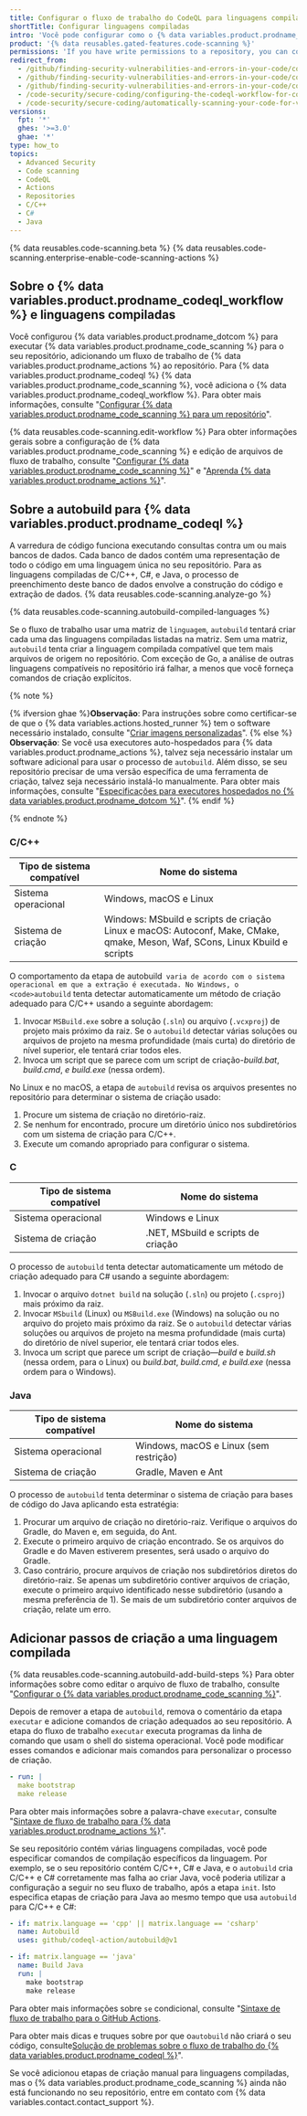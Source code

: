 ```yaml
---
title: Configurar o fluxo de trabalho do CodeQL para linguagens compiladas
shortTitle: Configurar linguagens compiladas
intro: 'Você pode configurar como o {% data variables.product.prodname_dotcom %} usa o {% data variables.product.prodname_codeql_workflow %} para varrer o código escrito em linguagens compiladas para obter vulnerabilidades e erros.'
product: '{% data reusables.gated-features.code-scanning %}'
permissions: 'If you have write permissions to a repository, you can configure {% data variables.product.prodname_code_scanning %} for that repository.'
redirect_from:
  - /github/finding-security-vulnerabilities-and-errors-in-your-code/configuring-code-scanning-for-compiled-languages
  - /github/finding-security-vulnerabilities-and-errors-in-your-code/configuring-the-codeql-action-for-compiled-languages
  - /github/finding-security-vulnerabilities-and-errors-in-your-code/configuring-the-codeql-workflow-for-compiled-languages
  - /code-security/secure-coding/configuring-the-codeql-workflow-for-compiled-languages
  - /code-security/secure-coding/automatically-scanning-your-code-for-vulnerabilities-and-errors/configuring-the-codeql-workflow-for-compiled-languages
versions:
  fpt: '*'
  ghes: '>=3.0'
  ghae: '*'
type: how_to
topics:
  - Advanced Security
  - Code scanning
  - CodeQL
  - Actions
  - Repositories
  - C/C++
  - C#
  - Java
---
```


<!--For this article in earlier GHES versions, see /content/github/finding-security-vulnerabilities-and-errors-in-your-code-->

{% data reusables.code-scanning.beta %}
{% data reusables.code-scanning.enterprise-enable-code-scanning-actions %}

## Sobre o {% data variables.product.prodname_codeql_workflow %} e linguagens compiladas

Você configurou {% data variables.product.prodname_dotcom %} para executar {% data variables.product.prodname_code_scanning %} para o seu repositório, adicionando um fluxo de trabalho de {% data variables.product.prodname_actions %} ao repositório. Para {% data variables.product.prodname_codeql %} {% data variables.product.prodname_code_scanning %}, você adiciona o {% data variables.product.prodname_codeql_workflow %}. Para obter mais informações, consulte "[Configurar {% data variables.product.prodname_code_scanning %} para um repositório](/code-security/secure-coding/setting-up-code-scanning-for-a-repository)".

{% data reusables.code-scanning.edit-workflow %}
Para obter informações gerais sobre a configuração de {% data variables.product.prodname_code_scanning %} e edição de arquivos de fluxo de trabalho, consulte "[Configurar {% data variables.product.prodname_code_scanning %}](/code-security/secure-coding/configuring-code-scanning)" e "[Aprenda {% data variables.product.prodname_actions %}](/actions/learn-github-actions)".

## Sobre a autobuild para {% data variables.product.prodname_codeql %}

A varredura de código funciona executando consultas contra um ou mais bancos de dados. Cada banco de dados contém uma representação de todo o código em uma linguagem única no seu repositório. Para as linguagens compiladas de C/C++, C#, e Java, o processo de preenchimento deste banco de dados envolve a construção do código e extração de dados. {% data reusables.code-scanning.analyze-go %}

{% data reusables.code-scanning.autobuild-compiled-languages %}

Se o fluxo de trabalho usar uma matriz de `linguagem`, `autobuild` tentará criar cada uma das linguagens compiladas listadas na matriz. Sem uma matriz, `autobuild` tenta criar a linguagem compilada compatível que tem mais arquivos de origem no repositório. Com exceção de Go, a análise de outras linguagens compatíveis no repositório irá falhar, a menos que você forneça comandos de criação explícitos.

{% note %}

{% ifversion ghae %}**Observação**: Para instruções sobre como certificar-se de que o {% data variables.actions.hosted_runner %} tem o software necessário instalado, consulte "[Criar imagens personalizadas](/actions/using-github-hosted-runners/creating-custom-images)".
{% else %}
**Observação**: Se você usa executores auto-hospedados para {% data variables.product.prodname_actions %}, talvez seja necessário instalar um software adicional para usar o processo de `autobuild`. Além disso, se seu repositório precisar de uma versão específica de uma ferramenta de criação, talvez seja necessário instalá-lo manualmente. Para obter mais informações, consulte "[Especificações para executores hospedados no {% data variables.product.prodname_dotcom %}](/actions/reference/specifications-for-github-hosted-runners/#supported-software)".
{% endif %}

{% endnote %}

### C/C++

| Tipo de sistema compatível | Nome do sistema                                                                                                                        |
| -------------------------- | -------------------------------------------------------------------------------------------------------------------------------------- |
| Sistema operacional        | Windows, macOS e Linux                                                                                                                 |
| Sistema de criação         | Windows: MSbuild e scripts de criação<br/>Linux e macOS: Autoconf, Make, CMake, qmake, Meson, Waf, SCons, Linux Kbuild e scripts |

O comportamento da etapa de </code>autobuild` varia de acordo com o sistema operacional em que a extração é executada. No Windows, o <code>autobuild` tenta detectar automaticamente um método de criação adequado para C/C++ usando a seguinte abordagem:

1. Invocar `MSBuild.exe` sobre a solução (`.sln`) ou arquivo (`.vcxproj`) de projeto mais próximo da raiz. Se o `autobuild` detectar várias soluções ou arquivos de projeto na mesma profundidade (mais curta) do diretório de nível superior, ele tentará criar todos eles.
2. Invoca um script que se parece com um script de criação-_build.bat_, _build.cmd_, _e build.exe_ (nessa ordem).

No Linux e no macOS, a etapa de `autobuild` revisa os arquivos presentes no repositório para determinar o sistema de criação usado:

1. Procure um sistema de criação no diretório-raiz.
2. Se nenhum for encontrado, procure um diretório único nos subdiretórios com um sistema de criação para C/C++.
3. Execute um comando apropriado para configurar o sistema.

### C

| Tipo de sistema compatível | Nome do sistema                    |
| -------------------------- | ---------------------------------- |
| Sistema operacional        | Windows e Linux                    |
| Sistema de criação         | .NET, MSbuild e scripts de criação |

O processo de `autobuild` tenta detectar automaticamente um método de criação adequado para C# usando a seguinte abordagem:

1. Invocar o arquivo `dotnet build` na solução (`.sln`) ou projeto (`.csproj`) mais próximo da raiz.
2. Invocar `MSbuild` (Linux) ou `MSBuild.exe` (Windows) na solução ou no arquivo do projeto mais próximo da raiz. Se o `autobuild` detectar várias soluções ou arquivos de projeto na mesma profundidade (mais curta) do diretório de nível superior, ele tentará criar todos eles.
3. Invoca um script que parece um script de criação—_build_ e _build.sh_ (nessa ordem, para o Linux) ou _build.bat_, _build.cmd_, _e build.exe_ (nessa ordem para o Windows).

### Java

| Tipo de sistema compatível | Nome do sistema                        |
| -------------------------- | -------------------------------------- |
| Sistema operacional        | Windows, macOS e Linux (sem restrição) |
| Sistema de criação         | Gradle, Maven e Ant                    |

O processo de `autobuild` tenta determinar o sistema de criação para bases de código do Java aplicando esta estratégia:

1. Procurar um arquivo de criação no diretório-raiz. Verifique o arquivos do Gradle, do Maven e, em seguida, do Ant.
2. Execute o primeiro arquivo de criação encontrado. Se os arquivos do Gradle e do Maven estiverem presentes, será usado o arquivo do Gradle.
3. Caso contrário, procure arquivos de criação nos subdiretórios diretos do diretório-raiz. Se apenas um subdiretório contiver arquivos de criação, execute o primeiro arquivo identificado nesse subdiretório (usando a mesma preferência de 1). Se mais de um subdiretório conter arquivos de criação, relate um erro.

## Adicionar passos de criação a uma linguagem compilada

{% data reusables.code-scanning.autobuild-add-build-steps %} Para obter informações sobre como editar o arquivo de fluxo de trabalho, consulte "[Configurar o {% data variables.product.prodname_code_scanning %}](/code-security/secure-coding/configuring-code-scanning#editing-a-code-scanning-workflow)".

Depois de remover a etapa de `autobuild`, remova o comentário da etapa `executar` e adicione comandos de criação adequados ao seu repositório. A etapa do fluxo de trabalho `executar` executa programas da linha de comando que usam o shell do sistema operacional. Você pode modificar esses comandos e adicionar mais comandos para personalizar o processo de criação.

``` yaml
- run: |
  make bootstrap
  make release
```

Para obter mais informações sobre a palavra-chave `executar`, consulte "[Sintaxe de fluxo de trabalho para {% data variables.product.prodname_actions %}](/actions/reference/workflow-syntax-for-github-actions#jobsjob_idstepsrun)".

Se seu repositório contém várias linguagens compiladas, você pode especificar comandos de compilação específicos da linguagem. Por exemplo, se o seu repositório contém C/C++, C# e Java, e o `autobuild` cria C/C++ e C# corretamente mas falha ao criar Java, você poderia utilizar a configuração a seguir no seu fluxo de trabalho, após a etapa `init`. Isto especifica etapas de criação para Java ao mesmo tempo que usa `autobuild` para C/C++ e C#:

```yaml
- if: matrix.language == 'cpp' || matrix.language == 'csharp' 
  name: Autobuild
  uses: github/codeql-action/autobuild@v1

- if: matrix.language == 'java' 
  name: Build Java
  run: |
    make bootstrap
    make release
```

Para obter mais informações sobre `se` condicional, consulte "[Sintaxe de fluxo de trabalho para o GitHub Actions](/actions/reference/workflow-syntax-for-github-actions#jobsjob_idstepsif).

Para obter mais dicas e truques sobre por que o`autobuild` não criará o seu código, consulte[Solução de problemas sobre o fluxo de trabalho do {% data variables.product.prodname_codeql %}](/code-security/secure-coding/troubleshooting-the-codeql-workflow)".

Se você adicionou etapas de criação manual para linguagens compiladas, mas o {% data variables.product.prodname_code_scanning %} ainda não está funcionando no seu repositório, entre em contato com {% data variables.contact.contact_support %}.
